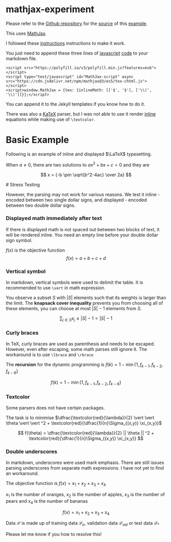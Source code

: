 # mathjax-experiment

Please refer to the [Github repository](https://github.com/tonghuikang/mathjax-experiment) for the [source](https://raw.githubusercontent.com/tonghuikang/mathjax-experiment/master/README.md) of this [example](https://tonghuikang.github.io/mathjax-experiment/).

This uses [MathJax](https://github.com/mathjax/MathJax).

I followed these [instructions](http://csega.github.io/mypost/2017/03/28/how-to-set-up-mathjax-on-jekyll-and-github-properly.html) instructions to make it work.

You just need to append these three lines of [javascript](https://docs.mathjax.org/en/latest/web/start.html) [code](https://docs.mathjax.org/en/latest/input/tex/delimiters.html) to your markdown file.

```
<script src="https://polyfill.io/v3/polyfill.min.js?features=es6"></script>
<script type="text/javascript" id="MathJax-script" async src="https://cdn.jsdelivr.net/npm/mathjax@3/es5/tex-chtml.js"></script>
<script>window.MathJax = {tex: {inlineMath: [['$', '$'], ['\\(', '\\)']]}};</script>
```

You can append it to the Jekyll templates if you know how to do it.

There was also a [KaTeX](https://katex.org/) parser, but I was not able to use it render [inline](https://tonghuikang.github.io/mathjax-experiment/) equations while making use of `\textcolor`.



# Basic Example

Following is an example of inline and displayed $\LaTeX$ typesetting.

When $a \neq 0$, there are two solutions to $ax^2 + bx + c = 0$ and they are

$$
x = {-b \pm \sqrt{b^2-4ac} \over 2a}
$$


<div style="page-break-after: always;"></div>
# Stress Testing

However, the parsing may not work for various reasons. We test it inline - encoded between two single dollar signs, and displayed - encoded between two double dollar signs.


### Displayed math immediately after text

If there is displayed math is not spaced out between two blocks of text, it will be rendered inline. You need an empty line before your double dollar sign symbol.

$f(x)$ is the objective function
$$
f(x) = a + b + c + d
$$

### Vertical symbol

In markdown, vertical symbols were used to delimit the table. It is recommended to use `\vert` in math expression.

You observe a subset $S$ with $|S|$ elements such that its weights is larger than the limit. The **knapsack cover inequality** prevents you from choosing all of these elements, you can choose at most $|S| - 1$ elements from $S$.

$$
\sum_{j \in S} x_j \leq |S| - 1 = |S| - 1
$$


### Curly braces

In TeX, curly braces are used as parenthesis and needs to be escaped. However, even after escaping, some math parses still ignore it. The workaround is to use `\lbrace` and `\rbrace`

The **recursion** for the dynamic programming is $f(k) = 1-\min\{ 1, f_{k-1}, f_{k-2}, f_{k-6} \}$

$$
f(k) = 1-\min\{ 1, f_{k-1}, f_{k-2}, f_{k-6} \}
$$


### Textcolor

Some parsers does not have certain packages.

The task is to minimise $\dfrac{\textcolor{red}{\lambda}}{2}  \vert \vert \theta \vert \vert ^2 + \textcolor{red}{\dfrac{1}{n}\Sigma_{(x,y)} \xi_{x,y}}$

$$
f(\theta) = \dfrac{\textcolor{red}{\lambda}}{2}  || \theta || ^2 + \textcolor{red}{\dfrac{1}{n}\Sigma_{(x,y)} \xi_{x,y}}
$$


### Double underscores

In markdown, underscores were used mark emphasis. There are still issues parsing underscores from separate math expressions. I have not yet to find an workaround.

The objective function is $f(x) = x_1 + x_2 + x_3 + x_4$

$x_1$ is the number of oranges, $x_2$ is the number of apples, $x_3$ is the number of pears and $x_4$ is the number of bananas

$$
f(x) = x_1 + x_2 + x_3 + x_4
$$

Data $\mathcal{S}$ is made up of training data $\mathcal{S}_n,$ validation data $\mathcal{S}_{val}$ or test data $\mathcal{S}_*$

Please let me know if you how to resolve this!




<script src="https://polyfill.io/v3/polyfill.min.js?features=es6"></script>
<script type="text/javascript" id="MathJax-script" async src="https://cdn.jsdelivr.net/npm/mathjax@3/es5/tex-chtml.js"></script>
<script>window.MathJax = {tex: {inlineMath: [['$', '$'], ['\\(', '\\)']]}};</script>